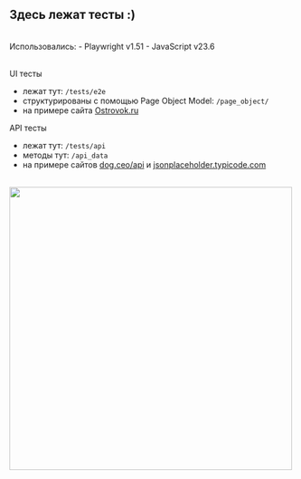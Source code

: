 <h2>Здесь лежат тесты :) </h2>
<br>
Использовались:
- Playwright v1.51
- JavaScript v23.6
<br>
<br>

UI тесты
   - лежат тут: `/tests/e2e`
   - структурированы с помощью Page Object Model: `/page_object/`
   - на примере сайта [Ostrovok.ru](https://ostrovok.ru/)

API тесты
   - лежат тут: `/tests/api`
   - методы тут: `/api_data`
   - на примере сайтов [dog.ceo/api](https://dog.ceo/dog-api/) и [jsonplaceholder.typicode.com](https://jsonplaceholder.typicode.com)

<br>

<img src="https://www.pvsm.ru/images/2020/02/25/dumayut-li-avtotesty-ob-elektrobagah-3.png" width="500">
